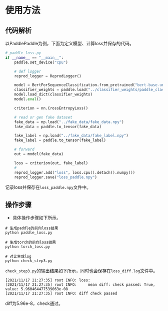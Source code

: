 # 使用方法

## 代码解析

以PaddlePaddle为例，下面为定义模型、计算loss并保存的代码。

```python
# paddle_loss.py
if __name__ == "__main__":
    paddle.set_device("cpu")

    # def logger
    reprod_logger = ReprodLogger()

    model = BertForSequenceClassification.from_pretrained("bert-base-uncased", num_classes=2)
    classifier_weights = paddle.load("../classifier_weights/paddle_classifier_weights.bin")
    model.load_dict(classifier_weights)
    model.eval()

    criterion = nn.CrossEntropyLoss()

    # read or gen fake dataset
    fake_data = np.load("../fake_data/fake_data.npy")
    fake_data = paddle.to_tensor(fake_data)

    fake_label = np.load("../fake_data/fake_label.npy")
    fake_label = paddle.to_tensor(fake_label)

    # forward
    out = model(fake_data)

    loss = criterion(out, fake_label)
    #
    reprod_logger.add("loss", loss.cpu().detach().numpy())
    reprod_logger.save("loss_paddle.npy")

```

记录loss并保存在`loss_paddle.npy`文件中。


## 操作步骤

* 具体操作步骤如下所示。


```shell
# 生成paddle的前向loss结果
python paddle_loss.py

# 生成torch的前向loss结果
python torch_loss.py

# 对比生成log
python check_step3.py
```

`check_step3.py`的输出结果如下所示，同时也会保存在`loss_diff.log`文件中。

```
[2021/11/17 21:27:35] root INFO: loss:
[2021/11/17 21:27:35] root INFO:     mean diff: check passed: True, value: 5.960464477539063e-08
[2021/11/17 21:27:35] root INFO: diff check passed

```

diff为5.96e-8，check通过。
